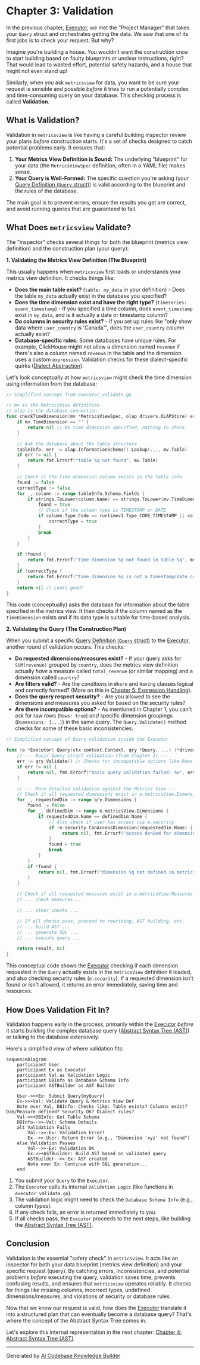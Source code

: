 # Chapter 3: Validation

In the previous chapter, [Executor](02_executor_.md), we met the "Project Manager" that takes your `Query` struct and orchestrates getting the data. We saw that one of its first jobs is to check your request. But why?

Imagine you're building a house. You wouldn't want the construction crew to start building based on faulty blueprints or unclear instructions, right? That would lead to wasted effort, potential safety hazards, and a house that might not even stand up!

Similarly, when you ask `metricsview` for data, you want to be sure your request is sensible and possible *before* it tries to run a potentially complex and time-consuming query on your database. This checking process is called **Validation**.

## What is Validation?

Validation in `metricsview` is like having a careful building inspector review your plans *before* construction starts. It's a set of checks designed to catch potential problems early. It ensures that:

1.  **Your Metrics View Definition is Sound:** The underlying "blueprint" for your data (the `MetricsViewSpec` definition, often in a YAML file) makes sense.
2.  **Your Query is Well-Formed:** The specific question you're asking (your [Query Definition (`Query` struct)](01_query_definition___query__struct__.md)) is valid according to the blueprint and the rules of the database.

The main goal is to prevent errors, ensure the results you get are correct, and avoid running queries that are guaranteed to fail.

## What Does `metricsview` Validate?

The "inspector" checks several things for both the blueprint (metrics view definition) and the construction plan (your query):

**1. Validating the Metrics View Definition (The Blueprint)**

This usually happens when `metricsview` first loads or understands your metrics view definition. It checks things like:

*   **Does the main table exist?** (`table: my_data` in your definition) - Does the table `my_data` actually exist in the database you specified?
*   **Does the time dimension exist and have the right type?** (`timeseries: event_timestamp`) - If you specified a time column, does `event_timestamp` exist in `my_data`, and is it actually a date or timestamp column?
*   **Do columns in security rules exist?** - If you set up rules like "only show data where `user_country` is 'Canada'", does the `user_country` column actually exist?
*   **Database-specific rules:** Some databases have unique rules. For example, ClickHouse might not allow a dimension named `revenue` if there's also a *column* named `revenue` in the table and the dimension uses a custom `expression`. Validation checks for these dialect-specific quirks ([Dialect Abstraction](07_dialect_abstraction_.md)).

Let's look conceptually at how `metricsview` might check the time dimension using information from the database:

```go
// Simplified concept from executor_validate.go

// mv is the MetricsView definition
// olap is the database connection
func checkTimeDimension(mv *MetricsViewSpec, olap drivers.OLAPStore) error {
    if mv.TimeDimension == "" {
        return nil // No time dimension specified, nothing to check
    }

    // Ask the database about the table structure
    tableInfo, err := olap.InformationSchema().Lookup(..., mv.Table)
    if err != nil {
        return fmt.Errorf("table %q not found", mv.Table)
    }

    // Check if the time dimension column exists in the table info
    found := false
    correctType := false
    for _, column := range tableInfo.Schema.Fields {
        if strings.ToLower(column.Name) == strings.ToLower(mv.TimeDimension) {
            found = true
            // Check if the column type is TIMESTAMP or DATE
            if column.Type.Code == runtimev1.Type_CODE_TIMESTAMP || column.Type.Code == runtimev1.Type_CODE_DATE {
                correctType = true
            }
            break
        }
    }

    if !found {
        return fmt.Errorf("time dimension %q not found in table %q", mv.TimeDimension, mv.Table)
    }
    if !correctType {
        return fmt.Errorf("time dimension %q is not a timestamp/date column", mv.TimeDimension)
    }
    return nil // Looks good!
}
```
This code (conceptually) asks the database for information about the table specified in the metrics view. It then checks if the column named as the `TimeDimension` exists and if its data type is suitable for time-based analysis.

**2. Validating the Query (The Construction Plan)**

When you submit a specific [Query Definition (`Query` struct)](01_query_definition___query__struct__.md) to the [Executor](02_executor_.md), another round of validation occurs. This checks:

*   **Do requested dimensions/measures exist?** - If your query asks for `SUM(revenue)` grouped by `country`, does the metrics view definition actually *have* a measure called `total_revenue` (or similar mapping) and a dimension called `country`?
*   **Are filters valid?** - Are the conditions in `Where` and `Having` clauses logical and correctly formed? (More on this in [Chapter 5: Expression Handling](05_expression_handling_.md)).
*   **Does the query respect security?** - Are you allowed to see the dimensions and measures you asked for based on the security rules?
*   **Are there incompatible options?** - As mentioned in Chapter 1, you can't ask for raw rows (`Rows: true`) *and* specific dimension groupings (`Dimensions: [...]`) in the same query. The `Query.Validate()` method checks for some of these basic inconsistencies.

```go
// Simplified concept of Query validation inside the Executor

func (e *Executor) Query(ctx context.Context, qry *Query, ...) (*drivers.Result, error) {
    // --- Basic Query struct validation (from Chapter 1) ---
    err := qry.Validate() // Checks for incompatible options like Rows + Dimensions
    if err != nil {
        return nil, fmt.Errorf("basic query validation failed: %w", err)
    }

    // --- More detailed validation against the Metrics View ---
    // Check if all requested dimensions exist in e.metricsView.Dimensions
    for _, requestedDim := range qry.Dimensions {
        found := false
        for _, definedDim := range e.metricsView.Dimensions {
            if requestedDim.Name == definedDim.Name {
                // Also check if user has access via e.security
                if !e.security.CanAccessDimension(requestedDim.Name) {
                     return nil, fmt.Errorf("access denied for dimension: %s", requestedDim.Name)
                }
                found = true
                break
            }
        }
        if !found {
            return nil, fmt.Errorf("dimension %q not defined in metrics view %q", requestedDim.Name, e.metricsView.Name)
        }
    }

    // Check if all requested measures exist in e.metricsView.Measures (similar logic)
    // ... check measures ...

    // ... other checks ...

    // If all checks pass, proceed to rewriting, AST building, etc.
    // ... build AST ...
    // ... generate SQL ...
    // ... execute query ...

    return result, nil
}
```
This conceptual code shows the [Executor](02_executor_.md) checking if each dimension requested in the `Query` actually exists in the `metricsView` definition it loaded, and also checking security rules (`e.security`). If a requested dimension isn't found or isn't allowed, it returns an error immediately, saving time and resources.

## How Does Validation Fit In?

Validation happens early in the process, primarily within the [Executor](02_executor_.md) *before* it starts building the complex database query ([Abstract Syntax Tree (AST)](04_abstract_syntax_tree__ast__.md)) or talking to the database extensively.

Here's a simplified view of where validation fits:

```mermaid
sequenceDiagram
    participant User
    participant Ex as Executor
    participant Val as Validation Logic
    participant DBInfo as Database Schema Info
    participant ASTBuilder as AST Builder

    User->>+Ex: Submit Query(myQuery)
    Ex->>+Val: Validate Query & Metrics View Def
    Note over Val, DBInfo: Checks like: Table exists? Columns exist? Dim/Measure defined? Security OK? Dialect rules?
    Val->>+DBInfo: Get Table Schema
    DBInfo-->>-Val: Schema Details
    alt Validation Fails
        Val-->>-Ex: Validation Error!
        Ex-->>-User: Return Error (e.g., "Dimension 'xyz' not found")
    else Validation Passes
        Val-->>-Ex: Validation OK
        Ex->>+ASTBuilder: Build AST based on validated query
        ASTBuilder-->>-Ex: AST created
        Note over Ex: Continue with SQL generation...
    end

```

1.  You submit your `Query` to the `Executor`.
2.  The `Executor` calls its internal `Validation Logic` (like functions in `executor_validate.go`).
3.  The validation logic might need to check the `Database Schema Info` (e.g., column types).
4.  If any check fails, an error is returned immediately to you.
5.  If all checks pass, the `Executor` proceeds to the next steps, like building the [Abstract Syntax Tree (AST)](04_abstract_syntax_tree__ast__.md).

## Conclusion

Validation is the essential "safety check" in `metricsview`. It acts like an inspector for both your data blueprint (metrics view definition) and your specific request (query). By catching errors, inconsistencies, and potential problems *before* executing the query, validation saves time, prevents confusing results, and ensures that `metricsview` operates reliably. It checks for things like missing columns, incorrect types, undefined dimensions/measures, and violations of security or database rules.

Now that we know our request is valid, how does the [Executor](02_executor_.md) translate it into a structured plan that can eventually become a database query? That's where the concept of the Abstract Syntax Tree comes in.

Let's explore this internal representation in the next chapter: [Chapter 4: Abstract Syntax Tree (AST)](04_abstract_syntax_tree__ast__.md).

---

Generated by [AI Codebase Knowledge Builder](https://github.com/The-Pocket/Tutorial-Codebase-Knowledge)